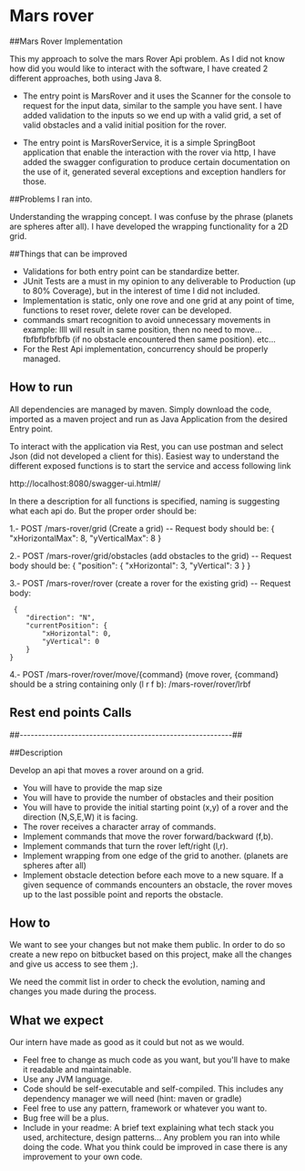 # Mars rover

##Mars Rover Implementation

This my approach to solve the mars Rover Api problem. As I did not know how did you would like to interact with the software, I have created 2 different approaches, both using Java 8.

- The entry point is MarsRover and it uses the Scanner for the console to request for the input data, similar to the sample you have sent. I have added validation to the inputs so we end up with a valid grid, a set of valid obstacles and a valid initial position for the rover. 

- The entry point is MarsRoverService, it is a simple SpringBoot application that enable the interaction with the rover via http, I have added the swagger configuration to produce certain documentation on the use of it, generated several exceptions and exception handlers for those.

##Problems I ran into. 

Understanding the wrapping concept. I was confuse by the phrase (planets are spheres after all). I have developed the wrapping functionality for a 2D grid.

##Things that can be improved

- Validations for both entry point can be standardize better.
- JUnit Tests are a must in my opinion to any deliverable to Production (up to 80% Coverage), but in the interest of time I did not included. 
- Implementation is static, only one rove and one grid at any point of time, functions to reset rover, delete rover can be developed.
- commands smart recognition to avoid unnecessary movements in example: llll will result in same position, then no need to move... fbfbfbfbfbfb (if no obstacle encountered then same position). etc...
- For the Rest Api implementation, concurrency should be properly managed. 

## How to run
 All dependencies are managed by maven. Simply download the code, imported as a maven project and run as Java Application from the desired Entry point.
 
 To interact with the application via Rest, you can use postman and select Json (did not developed a client for this). Easiest way to understand the different exposed functions is to start the service and access following link
 
 http://localhost:8080/swagger-ui.html#/
 
 In there a description for all functions is specified, naming is suggesting what each api do. But the proper order should be:
 
 1.- POST /mars-rover/grid   (Create a grid) -- Request body should be:
 	{
    		"xHorizontalMax": 8,
    		"yVerticalMax": 8
	}
 
 2.- POST /mars-rover/grid/obstacles (add obstacles to the grid) -- Request body should be:
	{
        "position": {
            "xHorizontal": 3,
            "yVertical": 3
        }
    	}

 3.- POST /mars-rover/rover (create a rover for the existing grid) -- Request body:
 
	 {
	    "direction": "N",
	    "currentPosition": {
	        "xHorizontal": 0,
	        "yVertical": 0
	    }
	}

 4.- POST /mars-rover/rover/move/{command} (move rover, {command} should be a string containing only (l r f b):
 		/mars-rover/rover/lrbf 
 
## Rest end points Calls


##----------------------------------------------------------##

##Description

Develop an api that moves a rover around on a grid.

- You will have to provide the map size
- You will have to provide the number of obstacles and their position
- You will have to provide the initial starting point (x,y) of a rover and the direction (N,S,E,W) it is facing.
- The rover receives a character array of commands.
- Implement commands that move the rover forward/backward (f,b).
- Implement commands that turn the rover left/right (l,r).
- Implement wrapping from one edge of the grid to another. (planets are spheres after all)
- Implement obstacle detection before each move to a new square. If a given sequence of commands encounters an obstacle, the rover moves up to the last possible point and reports the obstacle.

## How to
We want to see your changes but not make them public. In order to do so create a new repo on bitbucket based on this project, make all the changes and give us access to see them ;).

We need the commit list in order to check the evolution, naming and changes you made during the process.

## What we expect
Our intern have made as good as it could but not as we would. 

- Feel free to change as much code as you want, but you'll have to make it readable and maintainable.
- Use any JVM language.
- Code should be self-executable and self-compiled. This includes any dependency manager we will need (hint: maven or gradle)
- Feel free to use any pattern, framework or whatever you want to.
- Bug free will be a plus.
- Include in your readme:
  A brief text explaining what tech stack you used, architecture, design patterns...
  Any problem you ran into while doing the code.
  What you think could be improved in case there is any improvement to your own code.
